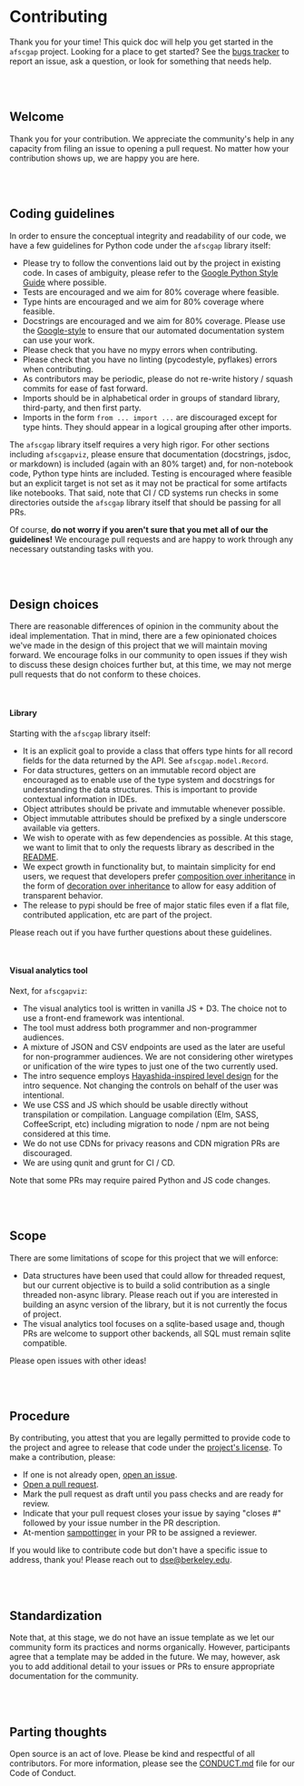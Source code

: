# Contributing
Thank you for your time! This quick doc will help you get started in the `afscgap` project. Looking for a place to get started? See the [bugs tracker](https://github.com/SchmidtDSE/afscgap/issues) to report an issue, ask a question, or look for something that needs help.

<br>
<br>

## Welcome
Thank you for your contribution. We appreciate the community's help in any capacity from filing an issue to opening a pull request. No matter how your contribution shows up, we are happy you are here.

<br>
<br>

## Coding guidelines
In order to ensure the conceptual integrity and readability of our code, we have a few guidelines for Python code under the `afscgap` library itself:

 - Please try to follow the conventions laid out by the project in existing code. In cases of ambiguity, please refer to the [Google Python Style Guide](https://google.github.io/styleguide/pyguide.html) where possible.
 - Tests are encouraged and we aim for 80% coverage where feasible.
 - Type hints are encouraged and we aim for 80% coverage where feasible.
 - Docstrings are encouraged and we aim for 80% coverage. Please use the [Google-style](https://sphinxcontrib-napoleon.readthedocs.io/en/latest/example_google.html) to ensure that our automated documentation system can use your work.
 - Please check that you have no mypy errors when contributing.
 - Please check that you have no linting (pycodestyle, pyflakes) errors when contributing.
 - As contributors may be periodic, please do not re-write history / squash commits for ease of fast forward.
 - Imports should be in alphabetical order in groups of standard library, third-party, and then first party.
 - Imports in the form `from ... import ...` are discouraged except for type hints. They should appear in a logical grouping after other imports.

The `afscgap` library itself requires a very high rigor. For other sections including `afscgapviz`, please ensure that documentation (docstrings, jsdoc, or markdown) is included (again with an 80% target) and, for non-notebook code, Python type hints are included. Testing is encouraged where feasible but an explicit target is not set as it may not be practical for some artifacts like notebooks. That said, note that CI / CD systems run checks in some directories outside the `afscgap` library itself that should be passing for all PRs.

Of course, **do not worry if you aren't sure that you met all of our the guidelines!** We encourage pull requests and are happy to work through any necessary outstanding tasks with you.

<br>
<br>

## Design choices
There are reasonable differences of opinion in the community about the ideal implementation. That in mind, there are a few opinionated choices we've made in the design of this project that we will maintain moving forward. We encourage folks in our community to open issues if they wish to discuss these design choices further but, at this time, we may not merge pull requests that do not conform to these choices.

<br>

#### Library
Starting with the `afscgap` library itself:

 - It is an explicit goal to provide a class that offers type hints for all record fields for the data returned by the API. See `afscgap.model.Record`.
 - For data structures, getters on an immutable record object are encouraged as to enable use of the type system and docstrings for understanding the data structures. This is important to provide contextual information in IDEs.
 - Object attributes should be private and immutable whenever possible.
 - Object immutable attributes should be prefixed by a single underscore available via getters.
 - We wish to operate with as few dependencies as possible. At this stage, we want to limit that to only the requests library as described in the [README](https://github.com/SchmidtDSE/afscgap/blob/main/README.md).
 - We expect growth in functionality but, to maintain simplicity for end users, we request that developers prefer [composition over inheritance](https://betterprogramming.pub/prefer-composition-over-inheritance-1602d5149ea1) in the form of [decoration over inheritance](https://dzone.com/articles/is-inheritance-dead) to allow for easy addition of transparent behavior.
 - The release to pypi should be free of major static files even if a flat file, contributed application, etc are part of the project.

Please reach out if you have further questions about these guidelines.

<br>

#### Visual analytics tool
Next, for `afscgapviz`:

 - The visual analytics tool is written in vanilla JS + D3. The choice not to use a front-end framework was intentional.
 - The tool must address both programmer and non-programmer audiences.
 - A mixture of JSON and CSV endpoints are used as the later are useful for non-programmer audiences. We are not considering other wiretypes or unification of the wire types to just one of the two currently used.
 - The intro sequence employs [Hayashida-inspired level design](https://www.youtube.com/watch?v=dBmIkEvEBtA) for the intro sequence. Not changing the controls on behalf of the user was intentional.
 - We use CSS and JS which should be usable directly without transpilation or compilation. Language compilation (Elm, SASS, CoffeeScript, etc) including migration to node / npm are not being considered at this time.
 - We do not use CDNs for privacy reasons and CDN migration PRs are discouraged.
 - We are using qunit and grunt for CI / CD.

Note that some PRs may require paired Python and JS code changes.

<br>
<br>

## Scope
There are some limitations of scope for this project that we will enforce:

 - Data structures have been used that could allow for threaded request, but our current objective is to build a solid contribution as a single threaded non-async library. Please reach out if you are interested in building an async version of the library, but it is not currently the focus of project.
 - The visual analytics tool focuses on a sqlite-based usage and, though PRs are welcome to support other backends, all SQL must remain sqlite compatible.

Please open issues with other ideas!

<br>
<br>

## Procedure
By contributing, you attest that you are legally permitted to provide code to the project and agree to release that code under the [project's license](https://github.com/SchmidtDSE/afscgap/blob/main/LICENSE.md). To make a contribution, please:

 - If one is not already open, [open an issue](https://github.com/SchmidtDSE/afscgap/issues).
 - [Open a pull request](https://github.com/SchmidtDSE/afscgap/pulls).
 - Mark the pull request as draft until you pass checks and are ready for review.
 - Indicate that your pull request closes your issue by saying "closes #" followed by your issue number in the PR description.
 - At-mention [sampottinger](https://github.com/sampottinger) in your PR to be assigned a reviewer.

If you would like to contribute code but don't have a specific issue to address, thank you! Please reach out to dse@berkeley.edu.

<br>
<br>

## Standardization
Note that, at this stage, we do not have an issue template as we let our community form its practices and norms organically. However, participants agree that a template may be added in the future. We may, however, ask you to add additional detail to your issues or PRs to ensure appropriate documentation for the community.

<br>
<br>

## Parting thoughts
Open source is an act of love. Please be kind and respectful of all contributors. For more information, please see the [CONDUCT.md](https://github.com/SchmidtDSE/afscgap/blob/main/CONDUCT.md) file for our Code of Conduct.
